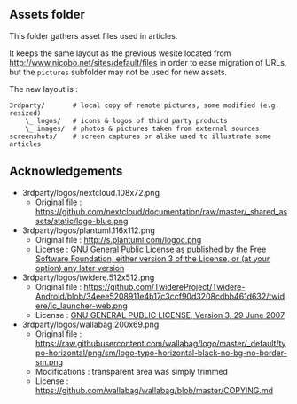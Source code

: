 ## Assets folder

This folder gathers asset files used in articles.

It keeps the same layout as the previous wesite located from http://www.nicobo.net/sites/default/files in order to ease migration of URLs, but the `pictures` subfolder may not be used for new assets.

The new layout is :

    3rdparty/       # local copy of remote pictures, some modified (e.g. resized)
        \_ logos/   # icons & logos of third party products
        \_ images/  # photos & pictures taken from external sources
    screenshots/    # screen captures or alike used to illustrate some articles


## Acknowledgements

- 3rdparty/logos/nextcloud.108x72.png
    - Original file : https://github.com/nextcloud/documentation/raw/master/_shared_assets/static/logo-blue.png
- 3rdparty/logos/plantuml.116x112.png
    - Original file : http://s.plantuml.com/logoc.png
    - License : [GNU General Public License as published by the Free Software Foundation, either version 3 of the License, or (at your option) any later version](https://plantuml.com/license)
- 3rdparty/logos/twidere.512x512.png
    - Original file : https://github.com/TwidereProject/Twidere-Android/blob/34eee5208911e4b17c3ccf90d3208cdbb461d632/twidere/ic_launcher-web.png
    - License : [GNU GENERAL PUBLIC LICENSE, Version 3, 29 June 2007](https://raw.githubusercontent.com/TwidereProject/Twidere-Android/34eee5208911e4b17c3ccf90d3208cdbb461d632/twidere/COPYING)
- 3rdparty/logos/wallabag.200x69.png
    - Original file : https://raw.githubusercontent.com/wallabag/logo/master/_default/typo-horizontal/png/sm/logo-typo-horizontal-black-no-bg-no-border-sm.png
    - Modifications : transparent area was simply trimmed
    - License : https://github.com/wallabag/wallabag/blob/master/COPYING.md
